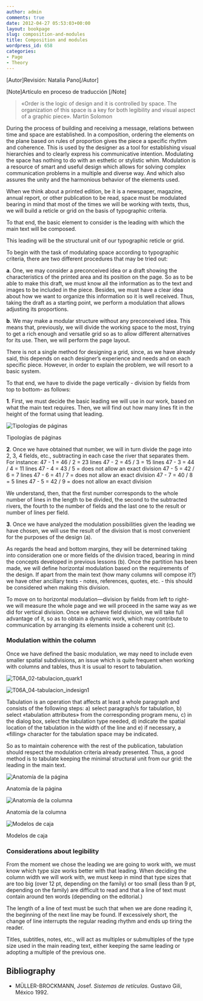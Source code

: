 ```yaml
---
author: admin
comments: true
date: 2012-04-27 05:53:03+00:00
layout: bookpage
slug: composition-and-modules
title: Composition and modules
wordpress_id: 658
categories:
- Page
- Theory
---
```


[Autor]Revisión: Natalia Pano[/Autor]

[Note]Artículo en proceso de traducción [/Note]



> «Order is the logic of design and it is controlled by space. The organization of this space is a key for both legibility and visual aspect of a graphic piece». Martin Solomon


During the process of building and receiving a message, relations between time and space are established.  In a composition, ordering the elements on the plane based on rules of proportion gives the piece a specific rhythm and coherence. This is used by the designer as a tool for establishing visual hierarchies and to clearly express his communicative intention.  Modulating the space has nothing to do with an esthetic or stylistic whim. Modulation is a resource of smart and useful design which allows for solving complex communication problems in a multiple and diverse way. And which also assures the unity and the harmonious behavior of the elements used. 

When we think about a printed edition, be it is a newspaper, magazine, annual report, or other publication to be read, space must be modulated bearing in mind that most of the times we will be working with texts, thus, we will build a reticle or grid on the basis of typographic criteria. 

To that end, the basic element to consider is the leading with which the main text will be composed. 

This leading will be the structural unit of our typographic reticle or grid.  

To begin with the task of modulating space according to typographic criteria, there are two different procedures that may be tried out:

**a**. One, we may consider a preconceived idea or a draft showing the characteristics of the printed area and its position on the page. So as to be able to make this draft, we must know all the information as to the text and images to be included in the piece. Besides, we must have a clear idea about how we want to organize this information so it is well received. Thus, taking the draft as a starting point, we perform a modulation that allows adjusting its proportions.

**b**. We may make a modular structure without any preconceived idea. This means that, previously, we will divide the working space to the most, trying to get a rich enough and versatile grid so as to allow different alternatives for its use. Then, we will perform the page layout.

There is not a single method for designing a grid, since, as we have already said, this depends on each designer’s experience and needs and on each specific piece. However, in order to explain the problem, we will resort to a basic system. 

To that end, we have to divide the page vertically - division by fields from top to bottom- as follows:

**1**. First, we must decide the basic leading we will use in our work, based on what the main text requires. Then, we will find out how many lines fit in the height of the format using that leading.

![Tipologías de páginas](/en-US/images/T06A_06-tipologias1.jpg)

Tipologías de páginas


**2**. Once we have obtained that number, we will in turn divide the page into 2, 3, 4 fields, etc., subtracting in each case the river that separates them. 
For instance: 
47 - 1 = 46 / 2 = 23 lines 
47 - 2 = 45 / 3 = 15 lines 
47 - 3 = 44 / 4 = 11 lines 
47 - 4 = 43 / 5 = does not allow an exact division 
47 - 5 = 42 / 6 = 7 lines 
47 - 6 = 41 / 7 = does not allow an exact division 
47 - 7 = 40 / 8 = 5 lines 
47 - 5 = 42 / 9 = does not allow an exact division

We understand, then, that the first number corresponds to the whole number of lines in the length to be divided, the second to the subtracted rivers, the fourth to the number of fields and the last one to the result or number of lines per field.

**3**. Once we have analyzed the modulation possibilities given the leading we have chosen, we will use the result of the division that is most convenient for the purposes of the design (a). 

As regards the head and bottom margins, they will be determined taking into consideration one or more fields of the division traced, bearing in mind the concepts developed in previous lessons (b). Once the partition has been made, we will define horizontal modulation based on the requirements of the design. If apart from the main text (how many columns will compose it?) we have other ancillary texts - notes, references, quotes, etc. - this should be considered when making this division. 

To move on to horizontal modulation—division by fields from left to right- we will measure the whole page and we will proceed in the same way as we did for vertical division. Once we achieve field division, we will take full advantage of it, so as to obtain a dynamic work, which may contribute to communication by arranging its elements inside a coherent unit (c).



### Modulation within the column


Once we have defined the basic modulation, we may need to include even smaller spatial subdivisions, an issue which is quite frequent when working with columns and tables, thus it is usual to resort to tabulation. 

![T06A_02-tabulacion_quark1](/en-US/images/T06A_02-tabulacion_quark1.jpg)

![T06A_04-tabulacion_indesign1](/en-US/images/T06A_04-tabulacion_indesign1.jpg)


Tabulation is an operation that affects at least a whole paragraph and consists of the following steps: a) select paragraph/s for  tabulation, b) select «tabulation attributes» from the corresponding program menu, c) in the dialog box, select the tabulation type needed, d) indicate the spatial location of the tabulation in the width of the line and e) if necessary, a «filling» character for the tabulation space may be indicated. 

So as to maintain coherence with the rest of the publication, tabulation should respect the modulation criteria already presented. Thus, a good method is to tabulate keeping the minimal structural unit from our grid: the leading in the main text.

![Anatomía de la página](/en-US/images/T06A_05-anatomia1.jpg)

Anatomía de la página

![Anatomía de la columna](/en-US/images/T06A_09-caja-columna1.jpg)

Anatomía de la columna

![Modelos de caja](/en-US/images/T06A_08-modelos_de_caja1.jpg)

Modelos de caja



### Considerations about legibility


From the moment we chose the leading we are going to work with, we must know which type size works better with that leading. When deciding the column width we will work with, we must keep in mind that type sizes that are too big (over 12 pt, depending on the family) or too small (less than 9 pt, depending on the family) are difficult to read and that a line of text must contain around ten words (depending on the editorial.) 

The length of a line of text must be such that when we are done reading it, the beginning of the next line may be found. If excessively short, the change of line interrupts the regular reading rhythm and ends up tiring the reader. 

Titles, subtitles, notes, etc., will act as multiples or submultiples of the type size used in the main reading text, either keeping the same leading or adopting a multiple of the previous one.

## Bibliography



	
  * MÜLLER-BROCKMANN, Josef. _Sistemas de retículas._ Gustavo Gili, México 1992.



